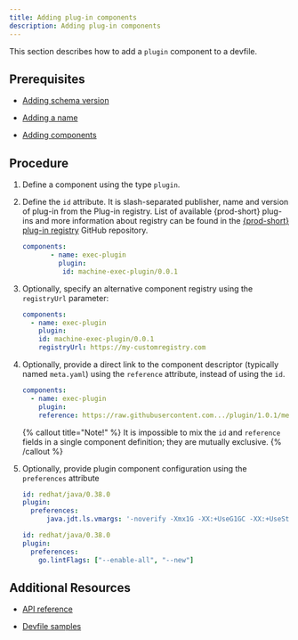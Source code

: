 ```yaml
---
title: Adding plug-in components
description: Adding plug-in components
---
```


This section describes how to add a `plugin` component to a devfile.

## Prerequisites

- [Adding schema version](./adding-schema-version)

- [Adding a name](./adding-a-name)

- [Adding components](./adding-components)

## Procedure

1. Define a component using the type `plugin`.

2. Define the `id` attribute. It is slash-separated publisher, name and version of plug-in from the
    Plug-in registry. List of available {prod-short} plug-ins and more information about registry can be found in the [{prod-short} plug-in registry](https://github.com/eclipse/che-plugin-registry) GitHub repository.

    ```yaml {% title="A devfile defining a plug-in id" filename="devfile.yaml" %}
    components:
           - name: exec-plugin
             plugin:
              id: machine-exec-plugin/0.0.1
    ```

3. Optionally, specify an alternative component registry using the
    `registryUrl` parameter:

    ```yaml {% title="A devfile defining a plug-in id and an alternative component registry" filename="devfile.yaml" %}
    components:
      - name: exec-plugin
        plugin:
        id: machine-exec-plugin/0.0.1
        registryUrl: https://my-customregistry.com
    ```

4. Optionally, provide a direct link to the component descriptor
    (typically named `meta.yaml`) using the `reference` attribute,
    instead of using the `id`.

    ```yaml {% title="A devfile defining a plug-in with a direct link to the component descriptor" filename="devfile.yaml" %}
    components:
      - name: exec-plugin
        plugin:
        reference: https://raw.githubusercontent.com.../plugin/1.0.1/meta.yaml
    ```

    {% callout title="Note!" %}
    It is impossible to mix the `id` and `reference` fields in a single
    component definition; they are mutually exclusive.
    {% /callout %}

5. Optionally, provide plugin component configuration using the
    `preferences` attribute

    ```yaml {% title="Configuring JVM using plug-in preferences" filename="devfile.yaml" %}
    id: redhat/java/0.38.0
    plugin:
      preferences:
          java.jdt.ls.vmargs: '-noverify -Xmx1G -XX:+UseG1GC -XX:+UseStringDeduplication'
    ```

    ```yaml {% title="Configuring preferences as an array" filename="devfile.yaml" %}
    id: redhat/java/0.38.0
    plugin:
      preferences:
        go.lintFlags: ["--enable-all", "--new"]
    ```

## Additional Resources

- [API reference](./api-reference)

- [Devfile samples](./devfile-samples)
